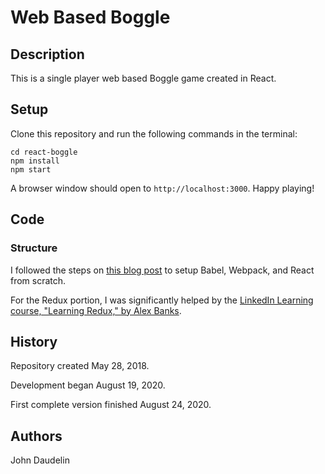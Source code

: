 # Web Based Boggle

## Description

This is a single player web based Boggle game created in React.

## Setup

Clone this repository and run the following commands in the terminal:

    cd react-boggle
    npm install
    npm start

A browser window should open to `http://localhost:3000`. Happy playing!

## Code

### Structure

I followed the steps on [this blog post](https://blog.usejournal.com/creating-a-react-app-from-scratch-f3c693b84658) to setup Babel, Webpack, and React from scratch.

For the Redux portion, I was significantly helped by the [LinkedIn Learning course, "Learning Redux," by Alex Banks](https://www.linkedin.com/learning/learning-redux/plan-a-redux-app).

## History

Repository created May 28, 2018.

Development began August 19, 2020.

First complete version finished August 24, 2020.

## Authors

John Daudelin

